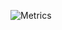 ![Metrics](https://metrics.lecoq.io/Ap3x?template=classic&stars=1&base.indepth=false&base.hireable=false&stars.limit=4&config.timezone=America%2FNew_York)
